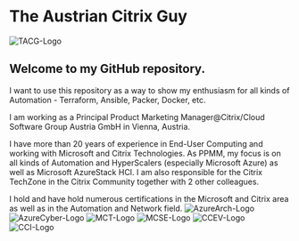 # The Austrian Citrix Guy

![TACG-Logo](https://www.the-austrian-citrix-guy.at/wp-content/uploads/2024/11/the-austrian-citrix-guy.at_.512sq.noblue.png)

## Welcome to my GitHub repository.

I want to use this repository as a way to show my enthusiasm for all kinds of Automation - Terraform, Ansible, Packer, Docker, etc.

I am working as a Principal Product Marketing Manager@Citrix/Cloud Software Group Austria GmbH in Vienna, Austria.

I have more than 20 years of experience in End-User Computing and working with Microsoft and Citrix Technologies.
As PPMM, my focus is on all kinds of Automation and HyperScalers (especially Microsoft Azure) as well as Microsoft AzureStack HCI.
I am also responsible for the Citrix TechZone in the Citrix Community together with 2 other colleagues.

I hold and have hold numerous certifications in the Microsoft and Citrix area as well as in the Automation and Network field.
![AzureArch-Logo](https://www.the-austrian-citrix-guy.at/wp-content/uploads/2024/11/azure-architect-225.png) ![AzureCyber-Logo](https://www.the-austrian-citrix-guy.at/wp-content/uploads/2024/11/azure-cybersec-225.png) ![MCT-Logo](https://www.the-austrian-citrix-guy.at/wp-content/uploads/2024/11/mct2024-225.png) ![MCSE-Logo](https://www.the-austrian-citrix-guy.at/wp-content/uploads/2024/11/mcse-225.png) ![CCEV-Logo](https://www.the-austrian-citrix-guy.at/wp-content/uploads/2024/11/cce-v-225.png) ![CCI-Logo](https://www.the-austrian-citrix-guy.at/wp-content/uploads/2024/11/CCI-225.png)
